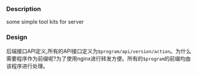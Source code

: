 ### Description

some simple tool kits for server

### Design

后端接口API定义,所有的API接口定义为`$program/api/version/action`。为什么需要程序作为前缀呢?为了使用nginx进行转发方便。所有的`$program`的前缀均由该程序进行处理。

